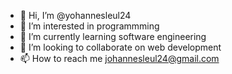 - 👋 Hi, I’m @yohannesleul24
- 👀 I’m interested in programmming 
- 🌱 I’m currently learning software engineering
- 💞️ I’m looking to collaborate on web development
- 📫 How to reach me johannesleul24@gmail.com

<!---
yohannesleul24/yohannesleul24 is a ✨ special ✨ repository because its `README.md` (this file) appears on your GitHub profile.
You can click the Preview link to take a look at your changes.
--->
